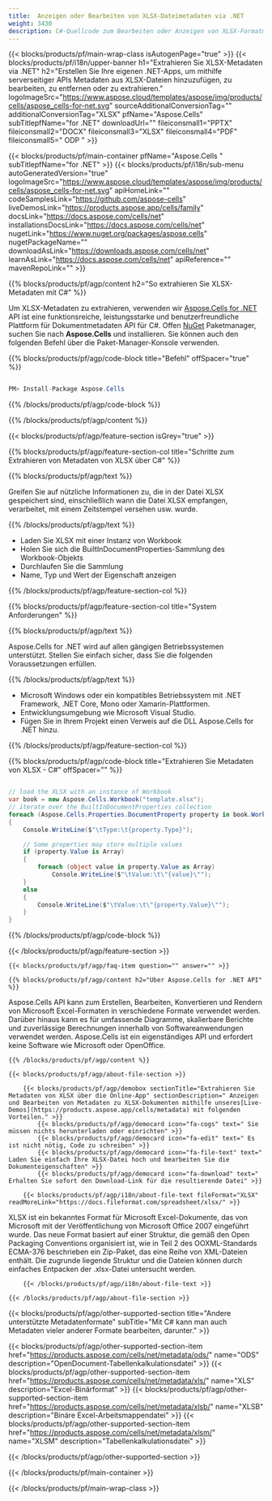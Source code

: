 ```yaml
---
title:  Anzeigen oder Bearbeiten von XLSX-Dateimetadaten via .NET
weight: 3430
description: C#-Quellcode zum Bearbeiten oder Anzeigen von XLSX-Formatmetadaten auf .NET Framework, .NET Core, Mono oder Xamarin-Plattformen.
---
```

{{< blocks/products/pf/main-wrap-class isAutogenPage="true" >}}
{{< blocks/products/pf/i18n/upper-banner h1="Extrahieren Sie XLSX-Metadaten via .NET" h2="Erstellen Sie Ihre eigenen .NET-Apps, um mithilfe serverseitiger APIs Metadaten aus XLSX-Dateien hinzuzufügen, zu bearbeiten, zu entfernen oder zu extrahieren." logoImageSrc="https://www.aspose.cloud/templates/aspose/img/products/cells/aspose_cells-for-net.svg" sourceAdditionalConversionTag="" additionalConversionTag="XLSX" pfName="Aspose.Cells" subTitlepfName="for .NET" downloadUrl="" fileiconsmall1="PPTX" fileiconsmall2="DOCX" fileiconsmall3="XLSX" fileiconsmall4="PDF" fileiconsmall5=" ODP " >}}

{{< blocks/products/pf/main-container pfName="Aspose.Cells " subTitlepfName="for .NET" >}}
{{< blocks/products/pf/i18n/sub-menu autoGeneratedVersion="true" logoImageSrc="https://www.aspose.cloud/templates/aspose/img/products/cells/aspose_cells-for-net.svg" apiHomeLink="" codeSamplesLink="https://github.com/aspose-cells" liveDemosLink="https://products.aspose.app/cells/family" docsLink="https://docs.aspose.com/cells/net" installationsDocsLink="https://docs.aspose.com/cells/net" nugetLink="https://www.nuget.org/packages/aspose.cells" nugetPackageName="" downloadAsLink="https://downloads.aspose.com/cells/net" learnAsLink="https://docs.aspose.com/cells/net" apiReference="" mavenRepoLink="" >}}

{{% blocks/products/pf/agp/content h2="So extrahieren Sie XLSX-Metadaten mit C#" %}}

Um XLSX-Metadaten zu extrahieren, verwenden wir
 [Aspose.Cells for .NET](https://products.aspose.com/cells/net) 
 API ist eine funktionsreiche, leistungsstarke und benutzerfreundliche Plattform für Dokumentmetadaten API für C#. Offen
 [NuGet](https://www.nuget.org/packages/aspose.cells) 
 Paketmanager, suchen Sie nach
 **Aspose.Cells** 
 und installieren. Sie können auch den folgenden Befehl über die Paket-Manager-Konsole verwenden.

{{% blocks/products/pf/agp/code-block title="Befehl" offSpacer="true" %}}

```cs

PM> Install-Package Aspose.Cells

```

{{% /blocks/products/pf/agp/code-block %}}

{{% /blocks/products/pf/agp/content %}}

{{< blocks/products/pf/agp/feature-section isGrey="true" >}}

{{% blocks/products/pf/agp/feature-section-col title="Schritte zum Extrahieren von Metadaten von XLSX über C#" %}}

{{% blocks/products/pf/agp/text %}}

 Greifen Sie auf nützliche Informationen zu, die in der Datei XLSX gespeichert sind, einschließlich wann die Datei XLSX empfangen, verarbeitet, mit einem Zeitstempel versehen usw. wurde.

{{% /blocks/products/pf/agp/text %}}

+ Laden Sie XLSX mit einer Instanz von Workbook
+ Holen Sie sich die BuiltInDocumentProperties-Sammlung des Workbook-Objekts
+ Durchlaufen Sie die Sammlung
+ Name, Typ und Wert der Eigenschaft anzeigen

{{% /blocks/products/pf/agp/feature-section-col %}}

{{% blocks/products/pf/agp/feature-section-col title="System Anforderungen" %}}

{{% blocks/products/pf/agp/text %}}

 Aspose.Cells for .NET wird auf allen gängigen Betriebssystemen unterstützt. Stellen Sie einfach sicher, dass Sie die folgenden Voraussetzungen erfüllen.

{{% /blocks/products/pf/agp/text %}}

- Microsoft Windows oder ein kompatibles Betriebssystem mit .NET Framework, .NET Core, Mono oder Xamarin-Plattformen.
-  Entwicklungsumgebung wie Microsoft Visual Studio.
-  Fügen Sie in Ihrem Projekt einen Verweis auf die DLL Aspose.Cells for .NET hinzu.

{{% /blocks/products/pf/agp/feature-section-col %}}

{{% blocks/products/pf/agp/code-block title="Extrahieren Sie Metadaten von XLSX - C#" offSpacer="" %}}

```cs

// load the XLSX with an instance of Workbook
var book = new Aspose.Cells.Workbook("template.xlsx");
// iterate over the BuiltInDocumentProperties collection
foreach (Aspose.Cells.Properties.DocumentProperty property in book.Worksheets.BuiltInDocumentProperties)
{
    Console.WriteLine($"\tType:\t{property.Type}");

    // Some properties may store multiple values
    if (property.Value is Array)
    {
        foreach (object value in property.Value as Array)
            Console.WriteLine($"\tValue:\t\"{value}\"");
    }
    else
    {
        Console.WriteLine($"\tValue:\t\"{property.Value}\"");
    }
}  

```

{{% /blocks/products/pf/agp/code-block %}}

{{< /blocks/products/pf/agp/feature-section >}}

    {{< blocks/products/pf/agp/faq-item question="" answer="" >}}
 

<!-- aboutfile Starts -->

    {{% blocks/products/pf/agp/content h2="Über Aspose.Cells for .NET API" %}}

 Aspose.Cells API kann zum Erstellen, Bearbeiten, Konvertieren und Rendern von Microsoft Excel-Formaten in verschiedene Formate verwendet werden. Darüber hinaus kann es für umfassende Diagramme, skalierbare Berichte und zuverlässige Berechnungen innerhalb von Softwareanwendungen verwendet werden. Aspose.Cells ist ein eigenständiges API und erfordert keine Software wie Microsoft oder OpenOffice.



    {{% /blocks/products/pf/agp/content %}}

    {{< blocks/products/pf/agp/about-file-section >}}

        {{< blocks/products/pf/agp/demobox sectionTitle="Extrahieren Sie Metadaten von XLSX über die Online-App" sectionDescription=" Anzeigen und Bearbeiten von Metadaten zu XLSX-Dokumenten mithilfe unseres[Live-Demos](https://products.aspose.app/cells/metadata) mit folgenden Vorteilen." >}}
            {{< blocks/products/pf/agp/democard icon="fa-cogs" text=" Sie müssen nichts herunterladen oder einrichten" >}}
            {{< blocks/products/pf/agp/democard icon="fa-edit" text=" Es ist nicht nötig, Code zu schreiben" >}}
            {{< blocks/products/pf/agp/democard icon="fa-file-text" text=" Laden Sie einfach Ihre XLSX-Datei hoch und bearbeiten Sie die Dokumenteigenschaften" >}}
            {{< blocks/products/pf/agp/democard icon="fa-download" text=" Erhalten Sie sofort den Download-Link für die resultierende Datei" >}}

        {{< blocks/products/pf/agp/i18n/about-file-text fileFormat="XLSX" readMoreLink="https://docs.fileformat.com/spreadsheet/xlsx/" >}}
XLSX ist ein bekanntes Format für Microsoft Excel-Dokumente, das von Microsoft mit der Veröffentlichung von Microsoft Office 2007 eingeführt wurde. Das neue Format basiert auf einer Struktur, die gemäß den Open Packaging Conventions organisiert ist, wie in Teil 2 des OOXML-Standards ECMA-376 beschrieben ein Zip-Paket, das eine Reihe von XML-Dateien enthält. Die zugrunde liegende Struktur und die Dateien können durch einfaches Entpacken der .xlsx-Datei untersucht werden.

        {{< /blocks/products/pf/agp/i18n/about-file-text >}}

    {{< /blocks/products/pf/agp/about-file-section >}}

<!-- aboutfile Ends -->

{{< blocks/products/pf/agp/other-supported-section title="Andere unterstützte Metadatenformate" subTitle="Mit C# kann man auch Metadaten vieler anderer Formate bearbeiten, darunter." >}}

{{< blocks/products/pf/agp/other-supported-section-item href="https://products.aspose.com/cells/net/metadata/ods/" name="ODS" description="OpenDocument-Tabellenkalkulationsdatei" >}}
{{< blocks/products/pf/agp/other-supported-section-item href="https://products.aspose.com/cells/net/metadata/xls/" name="XLS" description="Excel-Binärformat" >}}
{{< blocks/products/pf/agp/other-supported-section-item href="https://products.aspose.com/cells/net/metadata/xlsb/" name="XLSB" description="Binäre Excel-Arbeitsmappendatei" >}}
{{< blocks/products/pf/agp/other-supported-section-item href="https://products.aspose.com/cells/net/metadata/xlsm/" name="XLSM" description="Tabellenkalkulationsdatei" >}}

{{< /blocks/products/pf/agp/other-supported-section >}}

{{< /blocks/products/pf/main-container >}}
    
{{< /blocks/products/pf/main-wrap-class >}}
